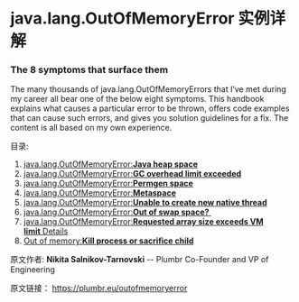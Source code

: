 # java.lang.OutOfMemoryError 实例详解 
### The 8 symptoms that surface them



The many thousands of java.lang.OutOfMemoryErrors that I’ve met during my career all bear one of the below eight symptoms. This handbook explains what causes a particular error to be thrown, offers code examples that can cause such errors, and gives you solution guidelines for a fix. The content is all based on my own experience.



目录:



1. [java.lang.OutOfMemoryError:**Java heap space**](https://plumbr.eu/outofmemoryerror/java-heap-space)
2. [java.lang.OutOfMemoryError:**GC overhead limit exceeded**](https://plumbr.eu/outofmemoryerror/gc-overhead-limit-exceeded)
3. [java.lang.OutOfMemoryError:**Permgen space**](https://plumbr.eu/outofmemoryerror/permgen-space)
4. [java.lang.OutOfMemoryError:**Metaspace**](https://plumbr.eu/outofmemoryerror/metaspace)
5. [java.lang.OutOfMemoryError:**Unable to create new native thread**](https://plumbr.eu/outofmemoryerror/unable-to-create-new-native-thread)
6. [java.lang.OutOfMemoryError:**Out of swap space?** ](https://plumbr.eu/outofmemoryerror/out-of-swap-space)
7. [java.lang.OutOfMemoryError:**Requested array size exceeds VM limit** Details](https://plumbr.eu/outofmemoryerror/requested-array-size-exceeds-vm-limit)
8. [Out of memory:**Kill process or sacrifice child**](https://plumbr.eu/outofmemoryerror/kill-process-or-sacrifice-child)













原文作者: **Nikita Salnikov-Tarnovski**  -- Plumbr Co-Founder and VP of Engineering




原文链接： https://plumbr.eu/outofmemoryerror
